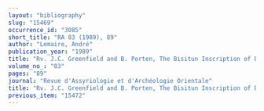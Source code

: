 ```yaml
---
layout: "bibliography"
slug: "15469"
occurrence_id: "3085"
short_title: "RA 83 (1989), 89"
author: "Lemaire, André"
publication_year: "1989"
title: "Rv. J.C. Greenfield and B. Porten, The Bisitun Inscription of Darius the Great: Aramaic Version (1982)"
volume_no_: "83"
pages: "89"
journal: "Revue d'Assyriologie et d'Archéologie Orientale"
title: "Rv. J.C. Greenfield and B. Porten, The Bisitun Inscription of Darius the Great: Aramaic Version (1982)"
previous_item: "15472"
---
```

